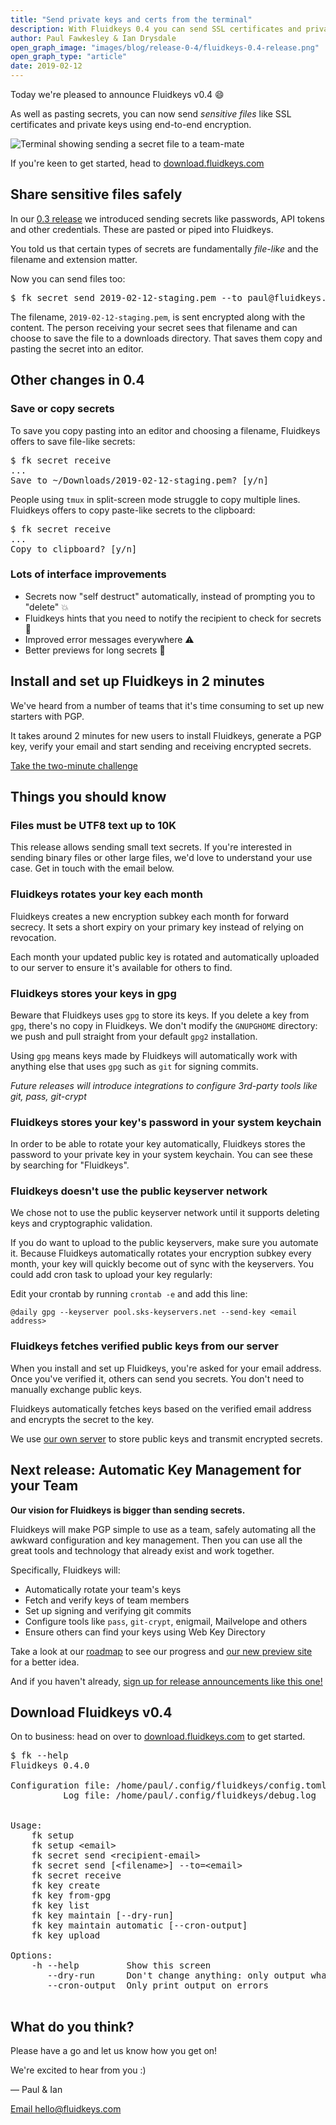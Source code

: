 ```yaml
---
title: "Send private keys and certs from the terminal"
description: With Fluidkeys 0.4 you can send SSL certificates and private keys direct from the terminal.
author: Paul Fawkesley & Ian Drysdale
open_graph_image: "images/blog/release-0-4/fluidkeys-0.4-release.png"
open_graph_type: "article"
date: 2019-02-12
---
```


Today we're pleased to announce Fluidkeys v0.4 😄

As well as pasting secrets, you can now send *sensitive files* like SSL
certificates and private keys using end-to-end encryption.

![Terminal showing sending a secret file to a team-mate](/images/blog/release-0-4/release-0-4-send-secret-file.svg)

If you're keen to get started, head to [download.fluidkeys.com](https://download.fluidkeys.com)

## Share sensitive files safely

In our [0.3 release](/blog/release-0-3-send-encrypted-secrets/) we introduced
sending secrets like passwords, API tokens and other credentials. These are pasted or piped into
Fluidkeys.

You told us that certain types of secrets are fundamentally *file-like* and the
filename and extension matter.

Now you can send files too:

<pre class="terminal">
<span class="prompt">$</span> fk secret send 2019-02-12-staging.pem --to paul@fluidkeys.com
</pre>

The filename, `2019-02-12-staging.pem`, is sent encrypted along with the content.  The person
receiving your secret sees that filename and can choose to save the file to a
downloads directory. That saves them copy and pasting the secret into an editor.

## Other changes in 0.4

### Save or copy secrets

To save you copy pasting into an editor and choosing a filename, Fluidkeys
offers to save file-like secrets:

<pre class="terminal">
<span class="prompt">$</span> fk secret receive
...
Save to ~/Downloads/2019-02-12-staging.pem? [y/n]
</pre>

People using `tmux` in split-screen mode struggle to copy multiple lines.
Fluidkeys offers to copy paste-like secrets to the clipboard:

<pre class="terminal">
<span class="prompt">$</span> fk secret receive
...
Copy to clipboard? [y/n]
</pre>


### Lots of interface improvements

* Secrets now "self destruct" automatically, instead of prompting you to "delete" 💥
* Fluidkeys hints that you need to notify the recipient to check for secrets 💬
* Improved error messages everywhere ⚠️
* Better previews for long secrets 🔎

## Install and set up Fluidkeys in 2 minutes

We've heard from a number of teams that it's time consuming to set up new
starters with PGP.

It takes around 2 minutes for new users to install Fluidkeys, generate a PGP
key, verify your email and start sending and receiving encrypted secrets.

[Take the two-minute challenge](https://download.fluidkeys.com)

## Things you should know

### Files must be UTF8 text up to 10K

This release allows sending small text secrets. If you're interested in sending
binary files or other large files, we'd love to understand your use case. Get
in touch with the email below.

### Fluidkeys rotates your key each month

Fluidkeys creates a new encryption subkey each month for forward secrecy. It
sets a short expiry on your primary key instead of relying on revocation.

Each month your updated public key is rotated and automatically uploaded to our
server to ensure it's available for others to find.

### Fluidkeys stores your keys in gpg

Beware that Fluidkeys uses `gpg` to store its keys. If you delete a key from
`gpg`, there's no copy in Fluidkeys. We don't modify the `GNUPGHOME` directory:
we push and pull straight from your default `gpg2` installation.

Using `gpg` means keys made by Fluidkeys will automatically work with anything else
that uses `gpg` such as `git` for signing commits.

*Future releases will introduce integrations to configure 3rd-party tools like git, pass, git-crypt*

### Fluidkeys stores your key's password in your system keychain

In order to be able to rotate your key automatically, Fluidkeys stores the
password to your private key in your system keychain. You can see these by
searching for "Fluidkeys".

### Fluidkeys doesn't use the public keyserver network

We chose not to use the public keyserver network until it supports deleting
keys and cryptographic validation.

If you do want to upload to the public keyservers, make sure you automate it.
Because Fluidkeys automatically rotates your encryption subkey every month,
your key will quickly become out of sync with the keyservers. You could add
cron task to upload your key regularly:

Edit your crontab by running `crontab -e` and add this line:

```
@daily gpg --keyserver pool.sks-keyservers.net --send-key <email address>
```

### Fluidkeys fetches verified public keys from our server

When you install and set up Fluidkeys, you're asked for your email address.
Once you've verified it, others can send you secrets. You don't need to
manually exchange public keys.

Fluidkeys automatically fetches keys based on the verified email address and
encrypts the secret to the key.

We use [our own server](https://github.com/fluidkeys/api) to store public keys
and transmit encrypted secrets.

## Next release: Automatic Key Management for your Team

**Our vision for Fluidkeys is bigger than sending secrets.**

Fluidkeys will make PGP simple to use as a team, safely automating all the awkward
configuration and key management. Then you can use all the great tools and
technology that already exist and work together.

Specifically, Fluidkeys will:

* Automatically rotate your team's keys
* Fetch and verify keys of team members
* Set up signing and verifying git commits
* Configure tools like `pass`, `git-crypt`, enigmail, Mailvelope and others
* Ensure others can find your keys using Web Key Directory

Take a look at our [roadmap](/#roadmap) to see our progress and [our new preview site](/fluidkeys-v1-preview/) for a better idea.

And if you haven't already, [sign up for release announcements like this one!](/)

## Download Fluidkeys v0.4

On to business: head on over to [download.fluidkeys.com](https://download.fluidkeys.com) to get started.

<pre class="terminal">
<span class="prompt">$</span> fk --help
Fluidkeys 0.4.0

Configuration file: /home/paul/.config/fluidkeys/config.toml
          Log file: /home/paul/.config/fluidkeys/debug.log


Usage:
    fk setup
    fk setup &lt;email&gt;
    fk secret send &lt;recipient-email&gt;
    fk secret send [&lt;filename&gt;] --to=&lt;email&gt;
    fk secret receive
    fk key create
    fk key from-gpg
    fk key list
    fk key maintain [--dry-run]
    fk key maintain automatic [--cron-output]
    fk key upload

Options:
    -h --help         Show this screen
       --dry-run      Don't change anything: only output what would happen
       --cron-output  Only print output on errors

</pre>

## What do you think?

Please have a go and let us know how you get on!

We're excited to hear from you :)

— Paul & Ian

[Email hello@fluidkeys.com](mailto:hello@fluidkeys.com)
